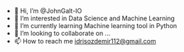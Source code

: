 - 👋 Hi, I’m @JohnGalt-IO
- 👀 I’m interested in Data Science and Machine Learning
- 🌱 I’m currently learning Machine learning tool in Python 
- 💞️ I’m looking to collaborate on ...
- 📫 How to reach me idrisozdemir112@gmail.com

<!---
JohnGalt-IO/JohnGalt-IO is a ✨ special ✨ repository because its `README.md` (this file) appears on your GitHub profile.
You can click the Preview link to take a look at your changes.
--->
